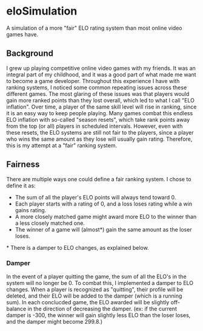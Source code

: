 # eloSimulation
A simulation of a more "fair" ELO rating system than most online video games have.

## Background
I grew up playing competitive online video games with my friends. It was an integral part of my childhood, and it was a good part of what made me want to become a game developer. Throughout this experience I have with ranking systems, I noticed some common repeating issues across these different games. The most glaring of these issues was that players would gain more ranked points than they lost overall, which led to what I call "ELO inflation". Over time, a player of the same skill level will rise in ranking, since it is an easy way to keep people playing. Many games combat this endless ELO inflation with so-called "season resets", which take rank points away from the top (or all) players in scheduled intervals. However, even with these resets, the ELO systems are still not fair to the players, since a player who wins the same amount as they lose will usually gain rating. Therefore, this is my attempt at a "fair" ranking system.

## Fairness
There are multiple ways one could define a fair ranking system. I chose to define it as:
- The sum of all the player's ELO points will always tend toward 0.
- Each player starts with a rating of 0, and a loss loses rating while a win gains rating.
- A more closely matched game might award more ELO to the winner than a less closely matched one.
- The winner of a game will (almost*) gain the same amount as the loser loses.

\* There is a damper to ELO changes, as explained below.

### Damper
In the event of a player quitting the game, the sum of all the ELO's in the system will no longer be 0. To combat this, I implemented a damper to ELO changes. When a player is recognized as "quitting", their profile will be deleted, and their ELO will be added to the damper (which is a running sum). In each conclucded game, the ELO awarded will be slightly off-balance in the direction of decreasing the damper. (ex: if the current damper is -300, the winner will gain slightly less ELO than the loser loses, and the damper might become 299.8.)
